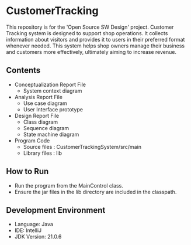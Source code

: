 # CustomerTracking
This repository is for the 'Open Source SW Design' project.
Customer Tracking system is designed to support shop operations. It collects information about visitors and provides it to users in their preferred format whenever needed. This system helps shop owners manage their business and customers more effectively, ultimately aiming to increase revenue.


## Contents
- Conceptualization Report File
  - System context diagram
- Analysis Report File
  - Use case diagram
  - User Interface prototype
- Design Report File
  - Class diagram
  - Sequence diagram
  - State machine diagram
- Program Code
  - Source files : CustomerTrackingSystem/src/main
  - Library files : lib


## How to Run
- Run the program from the MainControl class.
- Ensure the jar files in the lib directory are included in the classpath.


## Development Environment
- Language: Java
- IDE: IntelliJ
- JDK Version: 21.0.6
